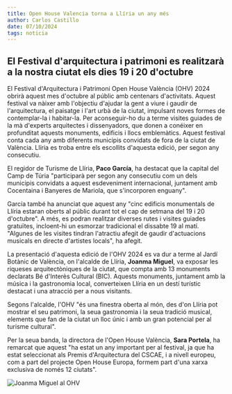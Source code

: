 ```yaml
---
title: Open House Valencia torna a Llíria un any més
author: Carlos Castillo
date: 07/10/2024
tags: noticia
---
```


## El Festival d'arquitectura i patrimoni es realitzarà a la nostra ciutat els dies 19 i 20 d'octubre

El Festival d'Arquitectura i Patrimoni Open House València (OHV) 2024 obrirà aquest mes d'octubre al públic amb centenars d'activitats. Aquest festival va nàixer amb l'objectiu d'ajudar la gent a viure i gaudir de l'arquitectura, el paisatge i l'art urbà de la ciutat, impulsant noves formes de contemplar-la i habitar-la. Per aconseguir-ho du a terme visites guiades de la mà d'experts arquitectes i dissenyadors, que donen a conéixer en profunditat aquests monuments, edificis i llocs emblemàtics. Aquest festival conta cada any amb diferents municipis convidats de fora de la ciutat de València. Llíria es troba entre els escollits d'aquesta edició, per segon any consecutiu.

El regidor de Turisme de Llíria, **Paco García**, ha destacat que la capital del Camp de Túria "participarà per segon any consecutiu com un dels municipis convidats a aquest esdeveniment internacional, juntament amb Cocentaina i Banyeres de Mariola, que s'incorporen enguany".

García també ha anunciat que aquest any "cinc edificis monumentals de Llíria estaran oberts al públic durant tot el cap de setmana del 19 i 20 d'octubre". A més, es podran realitzar diverses rutes i visites guiades gratuïtes, incloent-hi un esmorzar tradicional el dissabte 19 al matí. "Algunes de les visites tindran l'atractiu afegit de gaudir d'actuacions musicals en directe d'artistes locals", ha afegit.

La presentació d'aquesta edició de l'OHV 2024 es va dur a terme al Jardí Botànic de València, on l'alcalde de Llíria, **Joanma Miguel**, va exposar les riqueses arquitectòniques de la ciutat, que compta amb 13 monuments declarats Bé d'Interès Cultural (BIC). Aquests monuments, juntament amb la música i la gastronomia local, converteixen Llíria en un destí turístic destacat i una atracció per a nous visitants.

Segons l'alcalde, l'OHV "és una finestra oberta al món, des d'on Llíria pot mostrar el seu patrimoni, la seua gastronomia i la seua tradició musical, elements que fan de la ciutat un lloc únic i amb un gran potencial per al turisme cultural".

Per la seua banda, la directora de l'Open House València, **Sara Portela**, ha remarcat que aquest "ha estat un any important per al festival, ja que ha estat seleccionat als Premis d'Arquitectura del CSCAE, i a nivell europeu, com a part del projecte Open House Europa, formem part d'una xarxa exclusiva de només 12 ciutats".



![Joanma Miguel al OHV](/assets/continguts/recursos/07102024joanmamiguelalOHV.jpg "l'alcalde i Paco García amb els representants de OHV")
